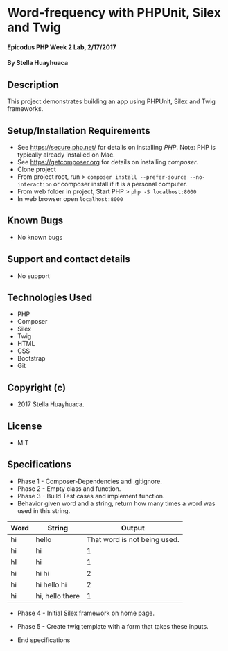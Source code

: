# Word-frequency with PHPUnit, Silex and Twig

#### Epicodus PHP Week 2 Lab, 2/17/2017

#### By Stella Huayhuaca

## Description

This project demonstrates building an app using PHPUnit, Silex and Twig frameworks.

## Setup/Installation Requirements
* See https://secure.php.net/ for details on installing _PHP_.  Note: PHP is typically already installed on Mac.
* See https://getcomposer.org for details on installing _composer_.
* Clone project
* From project root, run > `composer install --prefer-source --no-interaction` or composer install if it is a personal computer.
* From web folder in project, Start PHP > `php -S localhost:8000`
* In web browser open `localhost:8000`

## Known Bugs
* No known bugs

## Support and contact details
* No support

## Technologies Used
* PHP
* Composer
* Silex
* Twig
* HTML
* CSS
* Bootstrap
* Git

## Copyright (c)
* 2017 Stella Huayhuaca.

## License
* MIT

## Specifications
* Phase 1 - Composer-Dependencies and .gitignore.
* Phase 2 - Empty class and function.
* Phase 3 - Build Test cases and implement function.
* Behavior given word and a string, return how many times a word was used in this string.

| Word         | String                     | Output                           |
|--------------|----------------------------|-------------------------------------|
| hi           | hello                      |  That word is not being used.|
| hi           | hi                         |  1                                 |
| hI           | hi                         |  1                                  |
| hi           | hi hi                      |  2                                  |
| hi           | hi hello hi                |  2                                  |
| hi| hi, hello there |1|

* Phase 4 - Initial Silex framework on home page.
* Phase 5 - Create twig template with a form that takes these inputs.

* End specifications
